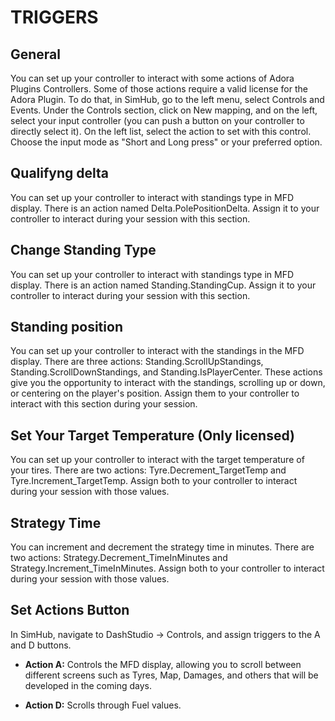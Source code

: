 # TRIGGERS

## General
You can set up your controller to interact with some actions of Adora Plugins Controllers. 
Some of those actions require a valid license for the Adora Plugin. To do that, in SimHub, go to the left menu, select Controls and Events. Under the Controls section, click on New mapping, and on the left, select your input controller (you can push a button on your controller to directly select it). On the left list, select the action to set with this control. Choose the input mode as "Short and Long press" or your preferred option.


## Qualifyng delta
You can set up your controller to interact with standings type in MFD display. There is an action named Delta.PolePositionDelta. Assign it to your controller to interact during your session with this section.

## Change Standing Type
You can set up your controller to interact with standings type in MFD display. There is an action named Standing.StandingCup. Assign it to your controller to interact during your session with this section.

## Standing position
You can set up your controller to interact with the standings in the MFD display. There are three actions: Standing.ScrollUpStandings, Standing.ScrollDownStandings, and Standing.IsPlayerCenter. These actions give you the opportunity to interact with the standings, scrolling up or down, or centering on the player's position. Assign them to your controller to interact with this section during your session.

## Set Your Target Temperature (Only licensed)
You can set up your controller to interact with the target temperature of your tires. There are two actions: Tyre.Decrement_TargetTemp and Tyre.Increment_TargetTemp. Assign both to your controller to interact during your session with those values.

## Strategy Time
You can increment and decrement the strategy time in minutes. There are two actions: Strategy.Decrement_TimeInMinutes and Strategy.Increment_TimeInMinutes. Assign both to your controller to interact during your session with those values.

## Set Actions Button
In SimHub, navigate to DashStudio -> Controls, and assign triggers to the A and D buttons.

- **Action A:** Controls the MFD display, allowing you to scroll between different screens such as Tyres, Map, Damages, and others that will be developed in the coming days.

- **Action D:** Scrolls through Fuel values.